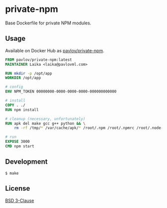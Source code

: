 # private-npm

Base Dockerfile for private NPM modules.

## Usage

Available on Docker Hub as [pavlov/private-npm](https://hub.docker.com/r/pavlov/private-npm).

```dockerfile
FROM pavlov/private-npm:latest
MAINTAINER Laika <laika@pavlovml.com>

RUN mkdir -p /opt/app
WORKDIR /opt/app

# config
ENV NPM_TOKEN 00000000-0000-0000-0000-000000000000

# install
COPY . ./
RUN npm install

# cleanup (necessary, unfortunately)
RUN apk del make gcc g++ python && \
    rm -rf /tmp/* /var/cache/apk/* /root/.npm /root/.npmrc /root/.node-gyp

# run
EXPOSE 3000
CMD npm start
```

## Development

    $ make

## License

[BSD 3-Clause](https://github.com/pavlovml/private-npm/blob/master/LICENSE)
